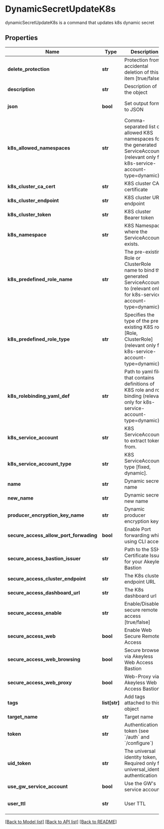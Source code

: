 # DynamicSecretUpdateK8s

dynamicSecretUpdateK8s is a command that updates k8s dynamic secret
## Properties
Name | Type | Description | Notes
------------ | ------------- | ------------- | -------------
**delete_protection** | **str** | Protection from accidental deletion of this item [true/false] | [optional] 
**description** | **str** | Description of the object | [optional] 
**json** | **bool** | Set output format to JSON | [optional] [default to False]
**k8s_allowed_namespaces** | **str** | Comma-separated list of allowed K8S namespaces for the generated ServiceAccount (relevant only for k8s-service-account-type&#x3D;dynamic) | [optional] 
**k8s_cluster_ca_cert** | **str** | K8S cluster CA certificate | [optional] 
**k8s_cluster_endpoint** | **str** | K8S cluster URL endpoint | [optional] 
**k8s_cluster_token** | **str** | K8S cluster Bearer token | [optional] 
**k8s_namespace** | **str** | K8S Namespace where the ServiceAccount exists. | [optional] 
**k8s_predefined_role_name** | **str** | The pre-existing Role or ClusterRole name to bind the generated ServiceAccount to (relevant only for k8s-service-account-type&#x3D;dynamic) | [optional] 
**k8s_predefined_role_type** | **str** | Specifies the type of the pre-existing K8S role [Role, ClusterRole] (relevant only for k8s-service-account-type&#x3D;dynamic) | [optional] 
**k8s_rolebinding_yaml_def** | **str** | Path to yaml file that contains definitions of K8S role and role binding (relevant only for k8s-service-account-type&#x3D;dynamic) | [optional] 
**k8s_service_account** | **str** | K8S ServiceAccount to extract token from. | [optional] 
**k8s_service_account_type** | **str** | K8S ServiceAccount type [fixed, dynamic]. | [optional] 
**name** | **str** | Dynamic secret name | 
**new_name** | **str** | Dynamic secret new name | [optional] 
**producer_encryption_key_name** | **str** | Dynamic producer encryption key | [optional] 
**secure_access_allow_port_forwading** | **bool** | Enable Port forwarding while using CLI access | [optional] 
**secure_access_bastion_issuer** | **str** | Path to the SSH Certificate Issuer for your Akeyless Bastion | [optional] 
**secure_access_cluster_endpoint** | **str** | The K8s cluster endpoint URL | [optional] 
**secure_access_dashboard_url** | **str** | The K8s dashboard url | [optional] 
**secure_access_enable** | **str** | Enable/Disable secure remote access [true/false] | [optional] 
**secure_access_web** | **bool** | Enable Web Secure Remote Access | [optional] [default to False]
**secure_access_web_browsing** | **bool** | Secure browser via Akeyless Web Access Bastion | [optional] [default to False]
**secure_access_web_proxy** | **bool** | Web-Proxy via Akeyless Web Access Bastion | [optional] [default to False]
**tags** | **list[str]** | Add tags attached to this object | [optional] 
**target_name** | **str** | Target name | [optional] 
**token** | **str** | Authentication token (see &#x60;/auth&#x60; and &#x60;/configure&#x60;) | [optional] 
**uid_token** | **str** | The universal identity token, Required only for universal_identity authentication | [optional] 
**use_gw_service_account** | **bool** | Use the GW&#39;s service account | [optional] 
**user_ttl** | **str** | User TTL | [optional] [default to '60m']

[[Back to Model list]](../README.md#documentation-for-models) [[Back to API list]](../README.md#documentation-for-api-endpoints) [[Back to README]](../README.md)


